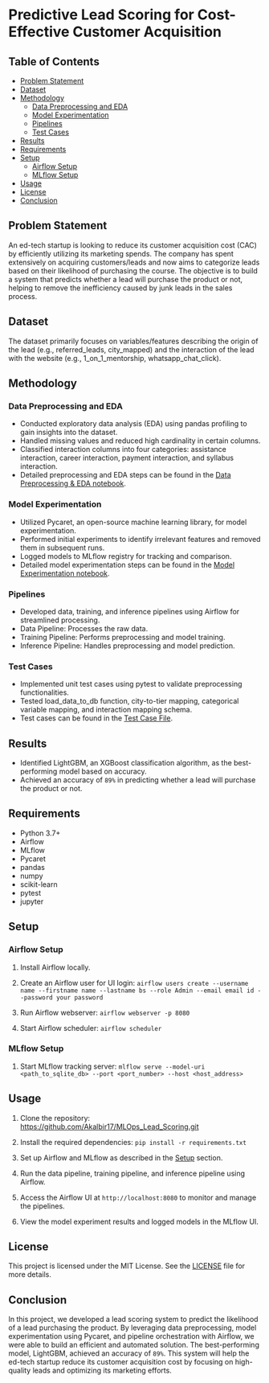 # Predictive Lead Scoring for Cost-Effective Customer Acquisition

## Table of Contents
- [Problem Statement](#problem-statement)
- [Dataset](#dataset)
- [Methodology](#methodology)
  - [Data Preprocessing and EDA](#data-preprocessing-and-eda)
  - [Model Experimentation](#model-experimentation)
  - [Pipelines](#pipelines)
  - [Test Cases](#test-cases)
- [Results](#results)
- [Requirements](#requirements)
- [Setup](#setup)
  - [Airflow Setup](#airflow-setup)
  - [MLflow Setup](#mlflow-setup)
- [Usage](#usage)
- [License](#license)
- [Conclusion](#conclusion)

## Problem Statement
An ed-tech startup is looking to reduce its customer acquisition cost (CAC) by efficiently utilizing its marketing spends. The company has spent extensively on acquiring customers/leads and now aims to categorize leads based on their likelihood of purchasing the course. The objective is to build a system that predicts whether a lead will purchase the product or not, helping to remove the inefficiency caused by junk leads in the sales process.

## Dataset
The dataset primarily focuses on variables/features describing the origin of the lead (e.g., referred_leads, city_mapped) and the interaction of the lead with the website (e.g., 1_on_1_mentorship, whatsapp_chat_click).

## Methodology

### Data Preprocessing and EDA
- Conducted exploratory data analysis (EDA) using pandas profiling to gain insights into the dataset.
- Handled missing values and reduced high cardinality in certain columns.
- Classified interaction columns into four categories: assistance interaction, career interaction, payment interaction, and syllabus interaction.
- Detailed preprocessing and EDA steps can be found in the [Data Preprocessing & EDA notebook](https://github.com/Akalbir17/MLOps/blob/main/Lead_Scoring_Data_Pipeline/data_cleaning_template.ipynb).

### Model Experimentation
- Utilized Pycaret, an open-source machine learning library, for model experimentation.
- Performed initial experiments to identify irrelevant features and removed them in subsequent runs.
- Logged models to MLflow registry for tracking and comparison.
- Detailed model experimentation steps can be found in the [Model Experimentation notebook](https://github.com/Akalbir17/MLOps/blob/main/Notebooks/lead_scoring_model_experimentation.ipynb).

### Pipelines
- Developed data, training, and inference pipelines using Airflow for streamlined processing.
- Data Pipeline: Processes the raw data.
- Training Pipeline: Performs preprocessing and model training.
- Inference Pipeline: Handles preprocessing and model prediction.

### Test Cases
- Implemented unit test cases using pytest to validate preprocessing functionalities.
- Tested load_data_to_db function, city-to-tier mapping, categorical variable mapping, and interaction mapping schema.
- Test cases can be found in the [Test Case File](https://github.com/Akalbir17/MLOps/tree/main/Unit_Test).

## Results
- Identified LightGBM, an XGBoost classification algorithm, as the best-performing model based on accuracy.
- Achieved an accuracy of `89%` in predicting whether a lead will purchase the product or not.

## Requirements
- Python 3.7+
- Airflow
- MLflow
- Pycaret
- pandas
- numpy
- scikit-learn
- pytest
- jupyter

## Setup

### Airflow Setup
1. Install Airflow locally.
   
2. Create an Airflow user for UI login:
   `airflow users create
--username name
--firstname name
--lastname bs
--role Admin
--email email id
--password your password `

3. Run Airflow webserver: `airflow webserver -p 8080`

4. Start Airflow scheduler: `airflow scheduler`

### MLflow Setup
1. Start MLflow tracking server: `mlflow serve --model-uri <path_to_sqlite_db> --port <port_number> --host <host_address>`


## Usage
1. Clone the repository: https://github.com/Akalbir17/MLOps_Lead_Scoring.git

2. Install the required dependencies: `pip install -r requirements.txt`

3. Set up Airflow and MLflow as described in the [Setup](#setup) section.

4. Run the data pipeline, training pipeline, and inference pipeline using Airflow.

5. Access the Airflow UI at `http://localhost:8080` to monitor and manage the pipelines.

6. View the model experiment results and logged models in the MLflow UI.

## License
This project is licensed under the MIT License. See the [LICENSE](LICENSE) file for more details.

## Conclusion
In this project, we developed a lead scoring system to predict the likelihood of a lead purchasing the product. By leveraging data preprocessing, model experimentation using Pycaret, and pipeline orchestration with Airflow, we were able to build an efficient and automated solution. The best-performing model, LightGBM, achieved an accuracy of `89%`. This system will help the ed-tech startup reduce its customer acquisition cost by focusing on high-quality leads and optimizing its marketing efforts.


